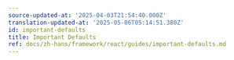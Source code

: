 ```yaml
---
source-updated-at: '2025-04-03T21:54:40.000Z'
translation-updated-at: '2025-05-06T05:14:51.380Z'
id: important-defaults
title: Important Defaults
ref: docs/zh-hans/framework/react/guides/important-defaults.md
---
```

